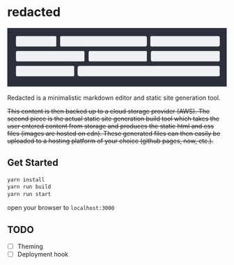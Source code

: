 # redacted

![redacted](./media/redacted.jpg)

Redacted is a minimalistic markdown editor and static site generation tool.

~~This content is then backed up to a cloud storage provider (AWS). The second piece is the actual static site generation build tool which takes the user entered content from storage and produces the static html and css files (images are hosted on cdn). These generated files can then easily be uploaded to a hosting platform of your choice (github pages, now, etc.).~~

## Get Started

```sh
yarn install
yarn run build
yarn run start
```

open your browser to `localhost:3000`

## TODO

- [ ] Theming
- [ ] Deployment hook 